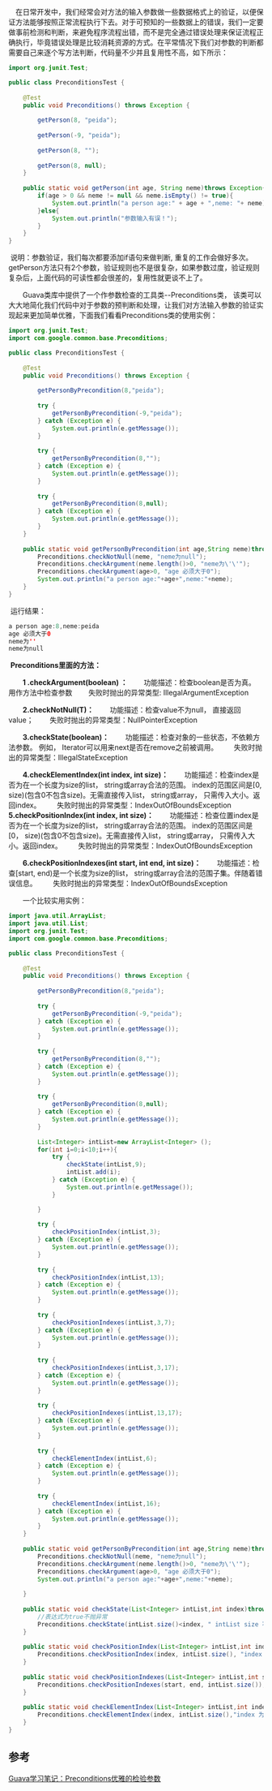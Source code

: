 　在日常开发中，我们经常会对方法的输入参数做一些数据格式上的验证，以便保证方法能够按照正常流程执行下去。对于可预知的一些数据上的错误，我们一定要做事前检测和判断，来避免程序流程出错，而不是完全通过错误处理来保证流程正确执行，毕竟错误处理是比较消耗资源的方式。在平常情况下我们对参数的判断都需要自己来逐个写方法判断，代码量不少并且复用性不高，如下所示：

```java
import org.junit.Test;

public class PreconditionsTest {
    
    @Test
    public void Preconditions() throws Exception { 
        
        getPerson(8, "peida");
        
        getPerson(-9, "peida");
        
        getPerson(8, "");
        
        getPerson(8, null);
    }
  
    public static void getPerson(int age, String neme)throws Exception{
        if(age > 0 && neme != null && neme.isEmpty() != true){
            System.out.println("a person age:" + age + ",neme: "+ neme);
        }else{
            System.out.println("参数输入有误！");
        }
    }
}
```

​		说明：参数验证，我们每次都要添加if语句来做判断, 重复的工作会做好多次。getPerson方法只有2个参数，验证规则也不是很复杂，如果参数过度，验证规则复杂后，上面代码的可读性都会很差的，复用性就更谈不上了。

　　Guava类库中提供了一个作参数检查的工具类--Preconditions类， 该类可以大大地简化我们代码中对于参数的预判断和处理，让我们对方法输入参数的验证实现起来更加简单优雅，下面我们看看Preconditions类的使用实例：　

```java
import org.junit.Test;
import com.google.common.base.Preconditions;

public class PreconditionsTest {
    
    @Test
    public void Preconditions() throws Exception { 
        
        getPersonByPrecondition(8,"peida");
        
        try {
            getPersonByPrecondition(-9,"peida");
        } catch (Exception e) {
            System.out.println(e.getMessage());
        }
        
        try {
            getPersonByPrecondition(8,"");
        } catch (Exception e) {
            System.out.println(e.getMessage());
        }
        
        try {
            getPersonByPrecondition(8,null);
        } catch (Exception e) {
            System.out.println(e.getMessage());
        } 
    }
    
    public static void getPersonByPrecondition(int age,String neme)throws Exception{
        Preconditions.checkNotNull(neme, "neme为null");
        Preconditions.checkArgument(neme.length()>0, "neme为\'\'");
        Preconditions.checkArgument(age>0, "age 必须大于0");
        System.out.println("a person age:"+age+",neme:"+neme);
    }
}
```

​		运行结果：

```java
a person age:8,neme:peida
age 必须大于0
neme为''
neme为null
```

​		**Preconditions里面的方法：**

　　**1 .checkArgument(boolean) ：**
　　功能描述：检查boolean是否为真。 用作方法中检查参数
　　失败时抛出的异常类型: IllegalArgumentException

　　**2.checkNotNull(T)：**
　　功能描述：检查value不为null， 直接返回value；
　　失败时抛出的异常类型：NullPointerException

　　**3.checkState(boolean)：**
　　功能描述：检查对象的一些状态，不依赖方法参数。 例如， Iterator可以用来next是否在remove之前被调用。
　　失败时抛出的异常类型：IllegalStateException

　　**4.checkElementIndex(int index, int size)：**
　　功能描述：检查index是否为在一个长度为size的list， string或array合法的范围。 index的范围区间是[0, size)(包含0不包含size)。无需直接传入list， string或array， 只需传入大小。返回index。 
　　失败时抛出的异常类型：IndexOutOfBoundsException
　　**5.checkPositionIndex(int index, int size)：**
　　功能描述：检查位置index是否为在一个长度为size的list， string或array合法的范围。 index的范围区间是[0， size)(包含0不包含size)。无需直接传入list， string或array， 只需传入大小。返回index。
　　失败时抛出的异常类型：IndexOutOfBoundsException

　　**6.checkPositionIndexes(int start, int end, int size)：**
　　功能描述：检查[start, end)是一个长度为size的list， string或array合法的范围子集。伴随着错误信息。
　　失败时抛出的异常类型：IndexOutOfBoundsException

　　一个比较实用实例：

```java
import java.util.ArrayList;
import java.util.List;
import org.junit.Test;
import com.google.common.base.Preconditions;

public class PreconditionsTest {
    
    @Test
    public void Preconditions() throws Exception { 
        
        getPersonByPrecondition(8,"peida");
        
        try {
            getPersonByPrecondition(-9,"peida");
        } catch (Exception e) {
            System.out.println(e.getMessage());
        }
        
        try {
            getPersonByPrecondition(8,"");
        } catch (Exception e) {
            System.out.println(e.getMessage());
        }
        
        try {
            getPersonByPrecondition(8,null);
        } catch (Exception e) {
            System.out.println(e.getMessage());
        }
        
        List<Integer> intList=new ArrayList<Integer> ();
        for(int i=0;i<10;i++){            
            try {
                checkState(intList,9);
                intList.add(i);
            } catch (Exception e) {
                System.out.println(e.getMessage());
            }

        }
        
        try {
            checkPositionIndex(intList,3);    
        } catch (Exception e) {
            System.out.println(e.getMessage());
        }
        
        try {
            checkPositionIndex(intList,13);    
        } catch (Exception e) {
            System.out.println(e.getMessage());
        }
        
        try {
            checkPositionIndexes(intList,3,7);
        } catch (Exception e) {
            System.out.println(e.getMessage());
        }
        
        try {
            checkPositionIndexes(intList,3,17);
        } catch (Exception e) {
            System.out.println(e.getMessage());
        }
        
        try {
            checkPositionIndexes(intList,13,17);
        } catch (Exception e) {
            System.out.println(e.getMessage());
        }
        
        try {
            checkElementIndex(intList,6);
        } catch (Exception e) {
            System.out.println(e.getMessage());
        }
        
        try {
            checkElementIndex(intList,16);
        } catch (Exception e) {
            System.out.println(e.getMessage());
        }
    }
    
    public static void getPersonByPrecondition(int age,String neme)throws Exception{
        Preconditions.checkNotNull(neme, "neme为null");
        Preconditions.checkArgument(neme.length()>0, "neme为\'\'");
        Preconditions.checkArgument(age>0, "age 必须大于0");
        System.out.println("a person age:"+age+",neme:"+neme);
         
    }
    
    public static void checkState(List<Integer> intList,int index)throws Exception{
        //表达式为true不抛异常
        Preconditions.checkState(intList.size()<index, " intList size 不能大于"+index);
    }
    
    public static void checkPositionIndex(List<Integer> intList,int index) throws Exception{
        Preconditions.checkPositionIndex(index, intList.size(), "index "+index+" 不在 list中， List size为："+intList.size());
    }
    
    public static void checkPositionIndexes(List<Integer> intList,int start,int end) throws Exception{
        Preconditions.checkPositionIndexes(start, end, intList.size());
    }
    
    public static void checkElementIndex(List<Integer> intList,int index) throws Exception{
        Preconditions.checkElementIndex(index, intList.size(),"index 为 "+index+" 不在 list中， List size为： "+intList.size());
    }
}
```



## 参考

[Guava学习笔记：Preconditions优雅的检验参数](https://www.cnblogs.com/peida/p/Guava_Preconditions.html)
